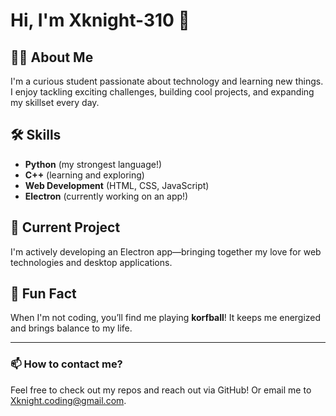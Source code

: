 <!--![Profile Banner](./banner.png)-->

# Hi, I'm Xknight-310 👋

## 👨‍🎓 About Me
I'm a curious student passionate about technology and learning new things. I enjoy tackling exciting challenges, building cool projects, and expanding my skillset every day.

## 🛠️ Skills
- **Python** (my strongest language!)
- **C++** (learning and exploring)
- **Web Development** (HTML, CSS, JavaScript)
- **Electron** (currently working on an app!)

## 🚀 Current Project
I'm actively developing an Electron app—bringing together my love for web technologies and desktop applications.

## 🏐 Fun Fact
When I'm not coding, you’ll find me playing **korfball**! It keeps me energized and brings balance to my life.

---

### 📫 How to contact me?
Feel free to check out my repos and reach out via GitHub!
Or email me to Xknight.coding@gmail.com.

<!--
Add more social links, project badges, or fun sections here as you grow!
-->
<!--
**Xknight-310/Xknight-310** is a ✨ _special_ ✨ repository because its `README.md` (this file) appears on your GitHub profile.

Here are some ideas to get you started:

- 🔭 I’m currently working on ...
- 🌱 I’m currently learning ...
- 👯 I’m looking to collaborate on ...
- 🤔 I’m looking for help with ...
- 💬 Ask me about ...
- 📫 How to reach me: ...
- 😄 Pronouns: ...
- ⚡ Fun fact: ...
-->
